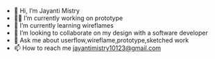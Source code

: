 - 👋 Hi, I’m Jayanti Mistry 
- 🧑‍💻 I’m currently working on prototype
- 🌱 I’m currently learning wireflames
- 💞️ I’m looking to collaborate on my design with a software developer 
- 💭 Ask me about userflow,wireflame,prototype,sketched work
- 📫 How to reach me jayantimistry10123@gmail.com

<!---
JayantiMj/JayantiMj is a ✨ special ✨ repository because its `README.md` (this file) appears on your GitHub profile.
You can click the Preview link to take a look at your changes.
--->
